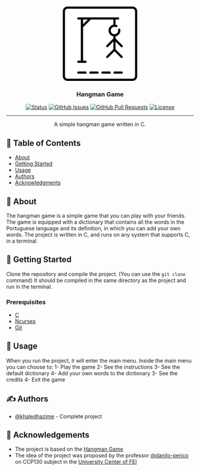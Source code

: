 <p align="center">
  <a href="" rel="noopener">
 <img width=200px height=200px src="https://github.com/khaledhazime/hangman-game/blob/main/resources/img/hangman-game.png" alt="Hangman Game Logo"></a>
</p>

<h3 align="center">Hangman Game</h3>

<div align="center">

[![Status](https://img.shields.io/badge/status-active-success.svg)]()
[![GitHub Issues](https://img.shields.io/github/issues/kylelobo/The-Documentation-Compendium.svg)](https://github.com/khaledhazime/hangman-game/issues)
[![GitHub Pull Requests](https://img.shields.io/github/issues-pr/kylelobo/The-Documentation-Compendium.svg)](https://github.com/khaledhazime/hangman-game/pulls)
[![License](https://img.shields.io/badge/license-MIT-blue.svg)](/LICENSE)

</div>

---

<p align="center"> A simple hangman game written in C.
    <br> 
</p>

## 📝 Table of Contents

- [About](#about)
- [Getting Started](#getting_started)
- [Usage](#usage)
- [Authors](#authors)
- [Acknowledgments](#acknowledgement)

## 🧐 About <a name = "about"></a>

The hangman game is a simple game that you can play with your friends.
The game is equipped with a dictionary that contains all the words in the Portuguese language and its definition, in which you can add your own words.
The project is written in C, and runs on any system that supports C, in a terminal.

## 🏁 Getting Started <a name = "getting_started"></a>

Clone the repository and compile the project. (You can use the `git clone` command)
It should be compiled in the same directory as the project and run in the terminal.

### Prerequisites
- [C](https://en.wikipedia.org/wiki/C_(programming_language))
- [Ncurses](https://en.wikipedia.org/wiki/Ncurses)
- [Git](https://git-scm.com/)

## 🎈 Usage <a name="usage"></a>

When you run the project, it will enter the main menu.
Inside the main menu you can choose to:
1- Play the game
2- See the instructions
3- See the default dictionary
4- Add your own words to the dictionary
3- See the credits
4- Exit the game

## ✍️ Authors <a name = "authors"></a>

- [@khaledhazime](https://github.com/khaledhazime) - Complete project

## 🎉 Acknowledgements <a name = "acknowledgement"></a>

- The project is based on the [Hangman Game](https://en.wikipedia.org/wiki/Hangman_(game))
- The idea of the project was proposed by the professor [@danilo-perico](https://github.com/danilo-perico) on CCP130 subject in the [University Center of FEI](https://www.fei.edu.br/)
